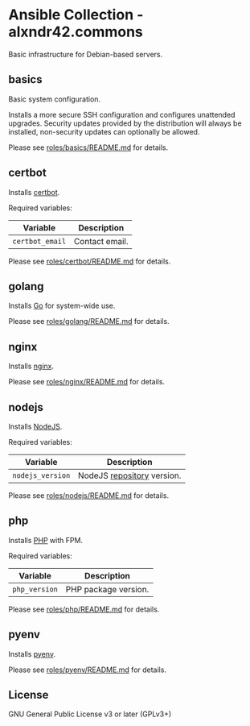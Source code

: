 # Ansible Collection - alxndr42.commons

Basic infrastructure for Debian-based servers.

## basics

Basic system configuration.

Installs a more secure SSH configuration and configures unattended upgrades.
Security updates provided by the distribution will always be installed,
non-security updates can optionally be allowed.

Please see [roles/basics/README.md](roles/basics/README.md) for details.

## certbot

Installs [certbot](https://eff-certbot.readthedocs.io/).

Required variables:

| Variable | Description |
| --- | --- |
| `certbot_email` | Contact email. |

Please see [roles/certbot/README.md](roles/certbot/README.md) for details.

## golang

Installs [Go](https://go.dev/) for system-wide use.

Please see [roles/golang/README.md](roles/golang/README.md) for details.

## nginx

Installs [nginx](https://nginx.org/docs/).

Please see [roles/nginx/README.md](roles/nginx/README.md) for details.

## nodejs

Installs [NodeJS](https://nodejs.org/).

Required variables:

| Variable | Description |
| --- | --- |
| `nodejs_version` | NodeJS [repository](https://github.com/nodesource/distributions#installation-instructions) version. |

Please see [roles/nodejs/README.md](roles/nodejs/README.md) for details.

## php

Installs [PHP](https://www.php.net/) with FPM.

Required variables:

| Variable | Description |
| --- | --- |
| `php_version` | PHP package version. |

Please see [roles/php/README.md](roles/php/README.md) for details.

## pyenv

Installs [pyenv](https://github.com/pyenv/pyenv).

Please see [roles/pyenv/README.md](roles/pyenv/README.md) for details.

## License

GNU General Public License v3 or later (GPLv3+)
